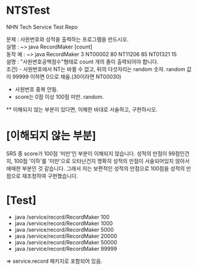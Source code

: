 # NTSTest
NHN Tech Service Test Repo

문제 : 사원번호와 성적을 출력하는 프로그램을 만드시오.  
실행 : ~> java RecordMaker [count]  
동작 예 : ~> java RecordMaker 3
NT00002 80 NT11206 85 NT01321 15  
설명 : "사원번호공백점수"형태로 count 개의 줄이 출력되어야 합니다.  
조건) - 사원번호에서 NT는 바뀔 수 없고, 뒤의 다섯자리는 random 숫자. 
random 값이 99999 이하면 0으로 채움.(30이라면 NT00030) 
- 사원번호 중복 안됨.  
- score는 0점 이상 100점 미만. random.  

** 이해되지 않는 부분이 있다면, 이해한 바대로 서술하고, 구현하시오.

# [이해되지 않는 부분] 
SRS 중 score가 100점 '미만'인 부분이 이해되지 않습니다.
성적의 만점이 99점인건지, 100점 '이하'를 '미만'으로 오타난건지 
명확히 성적의 만점이 서술되어있지 않아서 애매한 부분인 것 같습니다.
그래서 저는 보편적인 성적의 만점으로 100점을 성적의 만점으로 재조정하여 구현했습니다. 

# [Test]
- java /service/record/RecordMaker 100
- java /service/record/RecordMaker 1000
- java /service/record/RecordMaker 5000
- java /service/record/RecordMaker 20000
- java /service/record/RecordMaker 50000
- java /service/record/RecordMaker 99999

=> service.record 패키지로 포함되어 있음.
